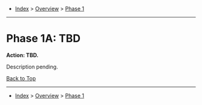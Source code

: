 <a id="top"></a>

- [Index](../index.md) > [Overview](overview.md) > [Phase 1](phase_01.md)

---

<a id="actions"></a>

# Phase 1A: TBD

<a id="1a-action-01"></a>

**Action: TBD.**

Description pending.

<a class="inline-navlink-page-top" href="#top">Back to Top</a>

---

- [Index](../index.md) > [Overview](overview.md) > [Phase 1](phase_01.md)
